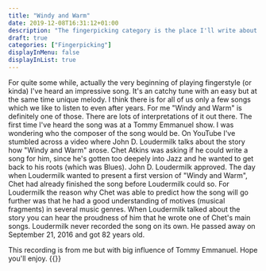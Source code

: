 ```yaml
---
title: "Windy and Warm"
date: 2019-12-08T16:31:12+01:00
description: "The fingerpicking category is the place I'll write about an amazing area of guitar music namely fingerpicking. Beside that I'll also present some self-recorded stuff. Hope you'll enjoy."
draft: true
categories: ["Fingerpicking"]
displayInMenu: false
displayInList: true
---
```


For quite some while, actually the very beginning of playing fingerstyle (or kinda) I've heard an
impressive song. It's an catchy tune with an easy but at the same time unique melody.
I think there is for all of us only a few songs which we like to listen to even after years. For me "Windy and Warm" is definitely
one of those. There are lots of interpretations of it out there. The first time I've heard the song was at a Tommy Emmanuel
show. I was wondering who the composer of the song would be. On YouTube I've stumbled across a video where John D. Loudermilk talks about
the story how "Windy and Warm" arose. Chet Atkins was asking if he could write a song for him, since he's gotten too deepely
into Jazz and he wanted to get back to his roots (which was Blues). John D. Loudermilk approved. The day when Loudermilk wanted to present a first
version of "Windy and Warm", Chet had already finished the song before Loudermilk could so.
For Loudermilk the reason why Chet was able to predict how the song will go further was that he had a good understanding
of motives (musical fragments) in several music genres. When Loudermilk talked about the story you can hear the proudness of him
that he wrote one of Chet's main songs. Loudermilk never recorded the song on its own. He passed away on September 21, 2016 and got 82 years old.


This recording is from me but with big influence of Tommy Emmanuel. Hope you'll enjoy.
{{<aplayer title="Windy and Warm" author="Stephan" musicurl="/posts/fingerpicking/windy_and_warm.mp3">}}